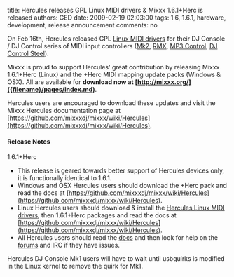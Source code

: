 title: Hercules releases GPL Linux MIDI drivers & Mixxx 1.6.1+Herc is released
authors: GED
date: 2009-02-19 02:03:00
tags: 1.6, 1.6.1, hardware, development, release announcement
comments: no

On Feb 16th, Hercules released GPL [Linux MIDI drivers](http://ts.hercules.com/eng/index.php?pg=view_files&gid=2&fid=28&pid=215&cid=1#section1) for their DJ Console / DJ Control series of MIDI input controllers ([Mk2](http://www.hercules.com/us/DJ-Music/bdd/p/12/dj-console-mk2-virtualdj-djc-ed/), [RMX](http://www.hercules.com/us/DJ-Music/bdd/p/62/dj-console-rmx/), [MP3 Control](http://www.hercules.com/us/DJ-Music/bdd/p/14/dj-control-mp3/), [DJ Control Steel](http://www.hercules.com/us/DJ-Music/bdd/p/83/dj-control-steel/)).

Mixxx is proud to support Hercules' great contribution by releasing Mixxx 1.6.1+Herc (Linux) and the +Herc MIDI mapping update packs (Windows & OSX).
All are available for **download now at [http://mixxx.org/]({filename}/pages/index.md)**.

Hercules users are encouraged to download these updates and visit the Mixxx Hercules documentation page at [https://github.com/mixxxdj/mixxx/wiki/Hercules](https://github.com/mixxxdj/mixxx/wiki/Hercules).

#### Release Notes

1.6.1+Herc

-   This release is geared towards better support of Hercules devices only, it is functionally identical to 1.6.1.
-   Windows and OSX Hercules users should download the +Herc pack and read the docs at [https://github.com/mixxxdj/mixxx/wiki/Hercules](https://github.com/mixxxdj/mixxx/wiki/Hercules).
-   Linux Hercules users should download & install the [Hercules Linux MIDI drivers](http://ts.hercules.com/eng/index.php?pg=view_files&gid=2&fid=28&pid=215&cid=1#section1), then 1.6.1+Herc packages  and read the docs at [https://github.com/mixxxdj/mixxx/wiki/Hercules](https://github.com/mixxxdj/mixxx/wiki/Hercules).
-   All Hercules users should read the [docs](https://github.com/mixxxdj/mixxx/wiki/Hercules) and then look for help on the [forums](http://www.mixxx.org/forums/) and IRC if they have issues.

Hercules DJ Console Mk1 users will have to wait until usbquirks is modified in the Linux kernel to remove the quirk for Mk1.

